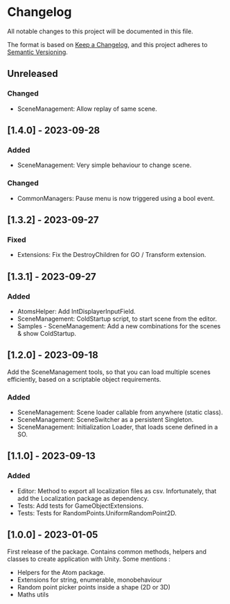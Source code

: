 # Changelog
All notable changes to this project will be documented in this file.

The format is based on [Keep a Changelog](https://keepachangelog.com/en/1.0.0/),
and this project adheres to [Semantic Versioning](https://semver.org/spec/v2.0.0.html).

## Unreleased
### Changed
- SceneManagement: Allow replay of same scene.


## [1.4.0] - 2023-09-28
### Added
- SceneManagement: Very simple behaviour to change scene.

### Changed
- CommonManagers: Pause menu is now triggered using a bool event.


## [1.3.2] - 2023-09-27
### Fixed
- Extensions: Fix the DestroyChildren for GO / Transform extension.


## [1.3.1] - 2023-09-27
### Added
- AtomsHelper: Add IntDisplayerInputField.
- SceneManagement: ColdStartup script, to start scene from the editor.
- Samples - SceneManagement: Add a new combinations for the scenes & show ColdStartup.


## [1.2.0] - 2023-09-18
Add the SceneManagement tools, so that you can load multiple scenes efficiently, based on a scriptable object requirements.

### Added
- SceneManagement: Scene loader callable from anywhere (static class).
- SceneManagement: SceneSwitcher as a persistent Singleton.
- SceneManagement: Initialization Loader, that loads scene defined in a SO.


## [1.1.0] - 2023-09-13
### Added
- Editor: Method to export all localization files as csv. Infortunately, that add the Localization package as dependency.
- Tests: Add tests for GameObjectExtensions.
- Tests: Tests for RandomPoints.UniformRandomPoint2D.


## [1.0.0] - 2023-01-05
First release of the package.
Contains common methods, helpers and classes to create application with Unity.
Some mentions :
- Helpers for the Atom package.
- Extensions for string, enumerable, monobehaviour
- Random point picker points inside a shape (2D or 3D)
- Maths utils
